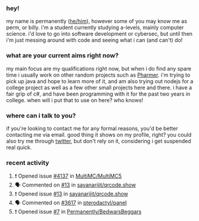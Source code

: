 ### hey!
my name is permanently ([he/him](https://pronoun.is/he)), however some of you may know me as perm, or billy. i'm a student currently studying a-levels, mainly computer science. i'd love to go into software development or cybersec, but until then i'm just messing around with code and seeing what i can (and can't) do!

### what are your current aims right now?
my main focus are my qualifications right now, but when i do find any spare time i usually work on other random projects such as [Pharmer](https://github.com/Permanently/Pharmer). i'm trying to pick up java and hope to learn more of it, and am also trying out nodejs for a college project as well as a few other small projects here and there. i have a fair grip of c#, and have been programming with it for the past two years in college. when will i put that to use on here? who knows!

### where can i talk to you?
if you're looking to contact me for any formal reasons, you'd be better contacting me via email. good thing it shows on my profile, right? you could also try me through [twitter](https://twitter.com/permanentlay), but don't rely on it, considering i get suspended real quick.

### recent activity
<!--START_SECTION:activity-->
1. ❗️ Opened issue [#4137](https://github.com/MultiMC/MultiMC5/issues/4137) in [MultiMC/MultiMC5](https://github.com/MultiMC/MultiMC5)
2. 🗣 Commented on [#13](https://github.com/sayanarijit/qrcode.show/issues/13) in [sayanarijit/qrcode.show](https://github.com/sayanarijit/qrcode.show)
3. ❗️ Opened issue [#13](https://github.com/sayanarijit/qrcode.show/issues/13) in [sayanarijit/qrcode.show](https://github.com/sayanarijit/qrcode.show)
4. 🗣 Commented on [#3617](https://github.com/pterodactyl/panel/issues/3617) in [pterodactyl/panel](https://github.com/pterodactyl/panel)
5. ❗️ Opened issue [#7](https://github.com/Permanently/BedwarsBeggars/issues/7) in [Permanently/BedwarsBeggars](https://github.com/Permanently/BedwarsBeggars)
<!--END_SECTION:activity-->
